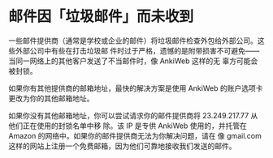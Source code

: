 # 邮件因「垃圾邮件」而未收到

一些邮件提供商（通常是学校或企业的邮件）将垃圾邮件检查外包给外部公司。这些外部公司中有些在打击垃圾邮
件时过于严格，遗憾的是附带损害不可避免——当同一网络上的其他客户发送了不当邮件时，像 AnkiWeb 这样的无
辜方可能会被封锁。

如果你有其他提供商的邮箱地址，最快的解决方案是使用 AnkiWeb 的账户选项卡更改为你的其他邮箱地址。

如果你没有其他邮箱地址，你可以尝试请求你的邮件提供商将 23.249.217.77 从他们正在使用的封锁名单中移
除。该 IP 是专供 AnkiWeb 使用的，并托管在 Amazon 的网络中。如果你的邮件提供商无法为你解决问题，请在
像 gmail.com 这样的网站上注册一个免费邮箱，因为他们可靠地接收我们发送的邮件。
